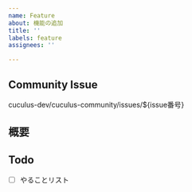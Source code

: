 ```yaml
---
name: Feature
about: 機能の追加
title: ''
labels: feature
assignees: ''

---
```


## Community Issue
cuculus-dev/cuculus-community/issues/${issue番号}

## 概要

## Todo
- [ ] やることリスト
